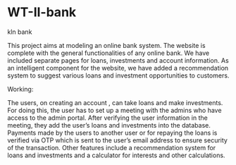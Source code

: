 # WT-II-bank
kln bank

This project aims at modeling an online bank system. 
The website is complete with the general functionalities of any online bank. We have included separate pages for loans, investments and account information.
As an intelligent component for the website, we have added a recommendation system to suggest various loans and investment opportunities to customers. 


Working: 

The users, on creating an account , can take loans and make investments. For doing this, the user has to set up a meeting with the admins who have access to the admin portal. After verifying the user information in the meeting, they add the user’s loans and investments into the database. 
Payments made by the users to another user or for repaying the loans is verified via OTP which is  sent to the user’s email address to ensure security of the transaction.
Other features include a recommendation system for loans and investments and a  calculator for interests and other calculations.
